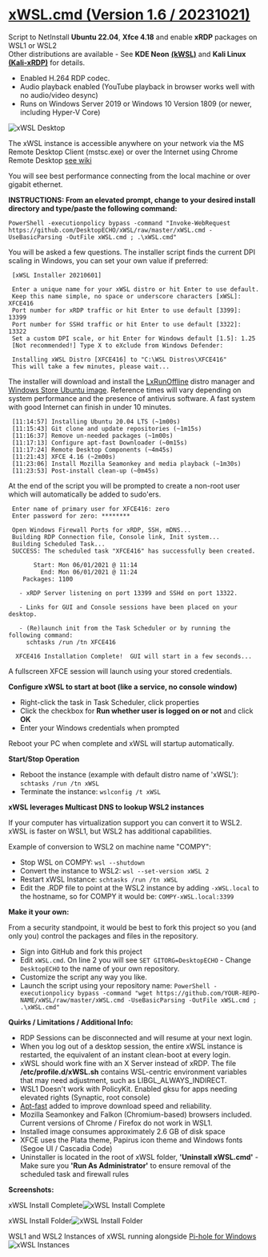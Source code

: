 # [xWSL.cmd (Version 1.6 / 20231021)](https://github.com/DesktopECHO/xWSL)

Script to NetInstall **Ubuntu 22.04**, **Xfce 4.18** and enable **xRDP** packages on WSL1 or WSL2   
Other distributions are available - See **KDE Neon** [**(kWSL)**](https://github.com/DesktopECHO/kWSL) and **Kali Linux** [**(Kali-xRDP)**](https://github.com/DesktopECHO/Kali-xRDP) for details.

* Enabled H.264 RDP codec.    
* Audio playback enabled (YouTube playback in browser works well with no audio/video desync)
* Runs on Windows Server 2019 or Windows 10 Version 1809 (or newer, including Hyper-V Core)

![xWSL Desktop](https://user-images.githubusercontent.com/33142753/94092529-687a1b80-fdf1-11ea-9e3b-bfbb6228e893.png)

The xWSL instance is accessible anywhere on your network via the MS Remote Desktop Client (mstsc.exe) or over the Internet using Chrome Remote Desktop [see wiki](https://github.com/DesktopECHO/xWSL/wiki/Enable-Chrome-Remote-Desktop) 

You will see best performance connecting from the local machine or over gigabit ethernet.

**INSTRUCTIONS:  From an elevated prompt, change to your desired install directory and type/paste the following command:**

    PowerShell -executionpolicy bypass -command "Invoke-WebRequest https://github.com/DesktopECHO/xWSL/raw/master/xWSL.cmd -UseBasicParsing -OutFile xWSL.cmd ; .\xWSL.cmd"

You will be asked a few questions.  The installer script finds the current DPI scaling in Windows, you can set your own value if preferred:

     [xWSL Installer 20210601]

     Enter a unique name for your xWSL distro or hit Enter to use default.
     Keep this name simple, no space or underscore characters [xWSL]: XFCE416
     Port number for xRDP traffic or hit Enter to use default [3399]: 13399
     Port number for SSHd traffic or hit Enter to use default [3322]: 13322
     Set a custom DPI scale, or hit Enter for Windows default [1.5]: 1.25
     [Not recommended!] Type X to eXclude from Windows Defender:

     Installing xWSL Distro [XFCE416] to "C:\WSL Distros\XFCE416"
     This will take a few minutes, please wait...

The installer will download and install the [LxRunOffline](https://github.com/DDoSolitary/LxRunOffline) distro manager and [Windows Store Ubuntu image](https://www.microsoft.com/en-bm/p/ubuntu/9nblggh4msv6?).  Reference times will vary depending on system performance and the presence of antivirus software.  A fast system with good Internet can finish in under 10 minutes. 

     [11:14:57] Installing Ubuntu 20.04 LTS (~1m00s)
     [11:15:43] Git clone and update repositories (~1m15s)
     [11:16:37] Remove un-needed packages (~1m00s)
     [11:17:13] Configure apt-fast Downloader (~0m15s)
     [11:17:24] Remote Desktop Components (~4m45s)
     [11:21:43] XFCE 4.16 (~2m00s)
     [11:23:06] Install Mozilla Seamonkey and media playback (~1m30s)
     [11:23:53] Post-install clean-up (~0m45s)
   
At the end of the script you will be prompted to create a non-root user which will automatically be added to sudo'ers.

     Enter name of primary user for XFCE416: zero
     Enter password for zero: ********

     Open Windows Firewall Ports for xRDP, SSH, mDNS...
     Building RDP Connection file, Console link, Init system...
     Building Scheduled Task...
     SUCCESS: The scheduled task "XFCE416" has successfully been created.
     
           Start: Mon 06/01/2021 @ 11:14
             End: Mon 06/01/2021 @ 11:24
        Packages: 1100

       - xRDP Server listening on port 13399 and SSHd on port 13322.

       - Links for GUI and Console sessions have been placed on your desktop.

       - (Re)launch init from the Task Scheduler or by running the following command:
         schtasks /run /tn XFCE416
     
      XFCE416 Installation Complete!  GUI will start in a few seconds...

A fullscreen XFCE session will launch using your stored credentials. 

**Configure xWSL to start at boot (like a service, no console window)**

* Right-click the task in Task Scheduler, click properties
* Click the checkbox for **Run whether user is logged on or not** and click **OK**
* Enter your Windows credentials when prompted
 
Reboot your PC when complete and xWSL will startup automatically.

**Start/Stop Operation**

* Reboot the instance (example with default distro name of 'xWSL'): ````schtasks /run /tn xWSL```` 
* Terminate the instance: ````wslconfig /t xWSL````

**xWSL leverages Multicast DNS to lookup WSL2 instances**

If your computer has virtualization support you can convert it to WSL2.  xWSL is faster on WSL1, but WSL2 has additional capabilities. 

Example of conversion to WSL2 on machine name "COMPY":
 - Stop WSL on COMPY:
    ````wsl --shutdown````
 - Convert the instance to WSL2:
    ````wsl --set-version xWSL 2````
 - Restart xWSL Instance:
    ````schtasks /run /tn xWSL````
 - Edit the .RDP file to point at the WSL2 instance by adding ````-xWSL.local```` to the hostname, so for COMPY it would be:
    ````COMPY-xWSL.local:3399````

**Make it your own:**

From a security standpoint, it would be best to fork this project so you (and only you) control the packages and files in the repository.

- Sign into GitHub and fork this project
- Edit ```xWSL.cmd```.  On line 2 you will see ```SET GITORG=DesktopECHO``` - Change ```DesktopECHO``` to the name of your own repository.
- Customize the script any way you like.
- Launch the script using your repository name:
 ```PowerShell -executionpolicy bypass -command "wget https://github.com/YOUR-REPO-NAME/xWSL/raw/master/xWSL.cmd -UseBasicParsing -OutFile xWSL.cmd ; .\xWSL.cmd"```

**Quirks / Limitations / Additional Info:**

* RDP Sessions can be disconnected and will resume at your next login.
* When you log out of a desktop session, the entire xWSL instance is restarted, the equivalent of an instant clean-boot at every login.
* xWSL should work fine with an X Server instead of xRDP. The file **/etc/profile.d/xWSL.sh** contains WSL-centric environment variables that may need adjustment, such as LIBGL_ALWAYS_INDIRECT.
* WSL1 Doesn't work with PolicyKit. Enabled gksu for apps needing elevated rights (Synaptic, root console)
* [Apt-fast](https://github.com/ilikenwf/apt-fast) added to improve download speed and reliability.
* Mozilla Seamonkey and Falkon (Chromium-based) browsers included.  Current versions of Chrome / Firefox do not work in WSL1.
* Installed image consumes approximately 2.6 GB of disk space
* XFCE uses the Plata theme, Papirus icon theme and Windows fonts (Segoe UI / Cascadia Code)
* Uninstaller is located in the root of xWSL folder, **'Uninstall xWSL.cmd'** - Make sure you **'Run As Administrator'** to ensure removal of the scheduled task and firewall rules

**Screenshots:**

xWSL Install Complete![xWSL Install Complete](https://user-images.githubusercontent.com/33142753/98679083-dcd33480-2335-11eb-98f2-d03114d7b2fd.png)

xWSL Install Folder![xWSL Install Folder](https://user-images.githubusercontent.com/33142753/98679263-215ed000-2336-11eb-8d06-5463f0614e87.png)

WSL1 and WSL2 Instances of xWSL running alongside [Pi-hole for Windows](https://github.com/DesktopECHO/Pi-Hole-for-WSL1)![xWSL Instances](https://user-images.githubusercontent.com/33142753/98769992-8d354d00-23b7-11eb-872b-9f6a622163a5.png)
